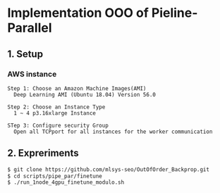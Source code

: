 # Implementation OOO of Pieline-Parallel
## 1. Setup

### AWS instance
```
Step 1: Choose an Amazon Machine Images(AMI)
  Deep Learning AMI (Ubuntu 18.04) Version 56.0 
```

```
Step 2: Choose an Instance Type 
  1 ~ 4 p3.16xlarge Instance
```

```
STep 3: Configure security Group
  Open all TCPport for all instances for the worker communication
```

## 2. Expreriments 

```bash
$ git clone https://github.com/mlsys-seo/OutOfOrder_Backprop.git
$ cd scripts/pipe_par/finetune
$ ./run_1node_4gpu_finetune_modulo.sh
```
